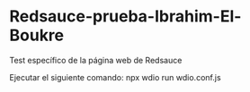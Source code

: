 # Redsauce-prueba-Ibrahim-El-Boukre
Test específico de la página web de Redsauce


Ejecutar el siguiente comando: npx wdio run wdio.conf.js
